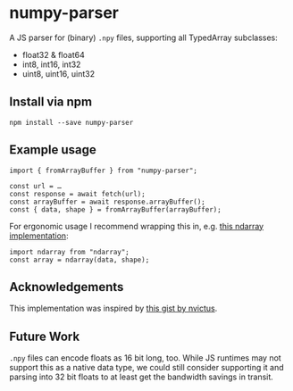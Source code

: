 # numpy-parser
A JS parser for (binary) `.npy` files, supporting all TypedArray subclasses:

* float32 & float64
* int8, int16, int32
* uint8, uint16, uint32

## Install via npm

```
npm install --save numpy-parser
```

## Example usage

```
import { fromArrayBuffer } from "numpy-parser";

const url = …
const response = await fetch(url);
const arrayBuffer = await response.arrayBuffer();
const { data, shape } = fromArrayBuffer(arrayBuffer);
```

For ergonomic usage I recommend wrapping this in, e.g. [this ndarray implementation](https://github.com/scijs/ndarray):

```
import ndarray from "ndarray";
const array = ndarray(data, shape);
```

## Acknowledgements

This implementation was inspired by [this gist by nvictus](https://gist.github.com/nvictus/88b3b5bfe587d32ac1ab519fd0009607).

## Future Work

`.npy` files can encode floats as 16 bit long, too. While JS runtimes may not support this as a native data type, we could still consider supporting it and parsing into 32 bit floats to at least get the bandwidth savings in transit.
